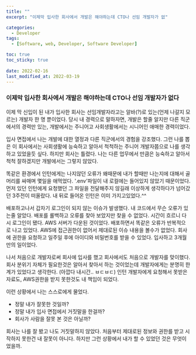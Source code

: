 ```yaml
---
title: ""
excerpt: "이제막 입사한 회사에서 개발은 해야하는데 CTO나 선임 개발자가 없"

categories:
  - Developer
tags:
  - [Software, web, Developer, Software Developer]

toc: true
toc_sticky: true
 
date: 2022-02-16
last_modified_at: 2022-03-19
---
```


### 이제막 입사한 회사에서 개발은 해야하는데 CTO나 선임 개발자가 없다
  이제 막 신입이 된 내가 입사한 회사는 선임개발자라고는 알바(?)로 있는(언제 나갈지 모르는) 개발자 한 명 뿐이었다.
  당시 내 경력으로 말하자면, 개발은 할줄 알지만 다른 직군에서의 경력만 있는, 개발에서는 주니어고 사회생활에서는 시니어인 애매한 경력이었다. 

  입사 면접에서 나는 개발에 대한 열정과 다른 직군에서의 경험을 강조했다. 그런 나를 뽑은 이 회사에서는 사회생활에 능숙하고 알아서 척척하는 주니어 개발자쯤으로 나를 생각하고 있었을듯 싶다. 하지만 회사는 틀렸다. 나는 다른 업무에서 만큼은 능숙하고 알아서 척척 잘하겠지만 개발에서는 그렇지 않았다.<br>

  똑같은 환경에서 인턴에게는 나지않던 오류가 왜때문에 내가 할때만 나는지에 대해서 골머리를 싸매며 몇일을 애먹었다. '.env'파일이 내 로컬에는 들어있지 않았기 때문이었다. 먼저 있던 인턴에게 요청했던 그 파일을 전달해주지 않길래 이상하게 생각하다가 넘어갔던 3주전이 떠올랐다. 내 뒤로 들어온 인턴은 이미 가지고있었다.^^

  배포하고나서 갑자기 로그인이 되지 않는 이슈가 발생했다. 내 코드에서 무슨 오류가 있는줄 알았다. 배포를 롤백하고 오류를 찾아 보았지만 찾을 수 없었다. 시간이 흐르니 다시 로그인이 됐다. AWS 서버가 다운된 것이었다. 배포하면서 똑같은 오류가 반복적으로 나고 있었다. AWS에 접근권한이 없어서 제대로된 이슈 내용을 볼수가 없었다. 회사에 권한을 요청하고 일주일 후에 아이디와 비밀번호를 받을 수 있었다. 입사하고 3개월만의 일이었다.

  나서 처음으로 개발자로써 회사에 입사를 했고 회사에서도 처음으로 개발자를 맞이했다. 회사 분위기 자체가 필요한것은 알아서 찾아서 하는 것이었는데 개발자에게는 분명히 한계가 있었다고 생각한다. (아깝다 내시간.. ㅂㄷㅂㄷ)
  인턴 개발자에게 요청해서 못받은 자료도, AWS권한을 받지 못한것도 내 책임이 되었다.<br>


  이런 상황에서 나는 스스로에게 물었다.
  - 정말 내가 잘못한 것일까?
  - 정말 내가 입사 면접에서 거짓말을 한걸까?
  - 회사가 사람을 잘못 본 것은 아닐까?<br>


  회사는 나를 잘 봤고 나도 거짓말하지 않았다. 처음부터 제대로된 정보와 권한를 받고 시작하지 못한건 내 잘못이 아니다. 하지만 그런 상황에서 내가 할 수 있었던 것은 무엇이었을까.